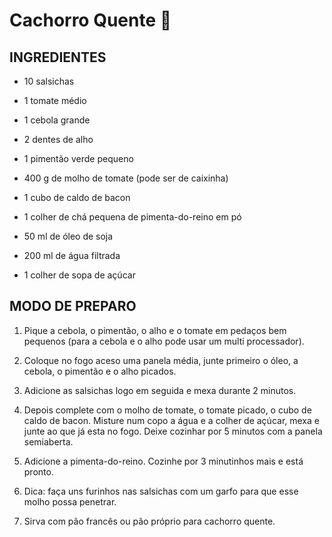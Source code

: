 # Cachorro Quente :hotdog:



## INGREDIENTES

- 10 salsichas

- 1 tomate médio

- 1 cebola grande

- 2 dentes de alho

- 1 pimentão verde pequeno

- 400 g de molho de tomate (pode ser de caixinha)

- 1 cubo de caldo de bacon

- 1 colher de chá pequena de pimenta-do-reino em pó

- 50 ml de óleo de soja

- 200 ml de água filtrada

- 1 colher de sopa de açúcar

  

## MODO DE PREPARO

1. Pique a cebola, o pimentão, o alho e o tomate em pedaços bem pequenos (para a cebola e o alho pode usar um multi processador).

2. Coloque no fogo aceso uma panela média, junte primeiro o óleo, a cebola, o pimentão e o alho picados.

3. Adicione as salsichas logo em seguida e mexa durante 2 minutos.

4. Depois complete com o molho de tomate, o tomate picado, o cubo de caldo de bacon. Misture num copo a água e a colher de açúcar, mexa e junte ao que já esta no fogo. Deixe cozinhar por 5 minutos com a panela semiaberta.

5. Adicione a pimenta-do-reino. Cozinhe por 3 minutinhos mais e está pronto.

6. Dica: faça uns furinhos nas salsichas com um garfo para que esse molho possa penetrar.

7. Sirva com pão francês ou pão próprio para cachorro quente.

   